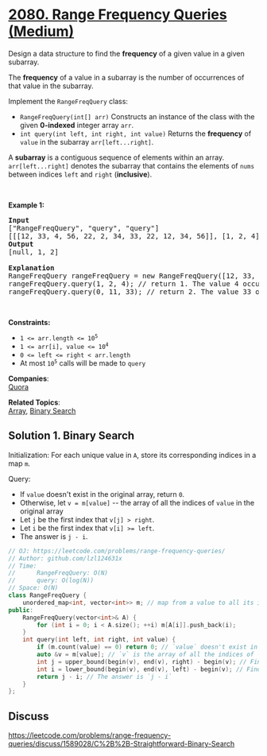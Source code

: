 # [2080. Range Frequency Queries (Medium)](https://leetcode.com/problems/range-frequency-queries/)

<p>Design a data structure to find the <strong>frequency</strong> of a given value in a given subarray.</p>

<p>The <strong>frequency</strong> of a value in a subarray is the number of occurrences of that value in the subarray.</p>

<p>Implement the <code>RangeFreqQuery</code> class:</p>

<ul>
	<li><code>RangeFreqQuery(int[] arr)</code> Constructs an instance of the class with the given <strong>0-indexed</strong> integer array <code>arr</code>.</li>
	<li><code>int query(int left, int right, int value)</code> Returns the <strong>frequency</strong> of <code>value</code> in the subarray <code>arr[left...right]</code>.</li>
</ul>

<p>A <strong>subarray</strong> is a contiguous sequence of elements within an array. <code>arr[left...right]</code> denotes the subarray that contains the elements of <code>nums</code> between indices <code>left</code> and <code>right</code> (<strong>inclusive</strong>).</p>

<p>&nbsp;</p>
<p><strong>Example 1:</strong></p>

<pre><strong>Input</strong>
["RangeFreqQuery", "query", "query"]
[[[12, 33, 4, 56, 22, 2, 34, 33, 22, 12, 34, 56]], [1, 2, 4], [0, 11, 33]]
<strong>Output</strong>
[null, 1, 2]

<strong>Explanation</strong>
RangeFreqQuery rangeFreqQuery = new RangeFreqQuery([12, 33, 4, 56, 22, 2, 34, 33, 22, 12, 34, 56]);
rangeFreqQuery.query(1, 2, 4); // return 1. The value 4 occurs 1 time in the subarray [33, 4]
rangeFreqQuery.query(0, 11, 33); // return 2. The value 33 occurs 2 times in the whole array.
</pre>

<p>&nbsp;</p>
<p><strong>Constraints:</strong></p>

<ul>
	<li><code>1 &lt;= arr.length &lt;= 10<sup>5</sup></code></li>
	<li><code>1 &lt;= arr[i], value &lt;= 10<sup>4</sup></code></li>
	<li><code>0 &lt;= left &lt;= right &lt; arr.length</code></li>
	<li>At most <code>10<sup>5</sup></code> calls will be made to <code>query</code></li>
</ul>


**Companies**:  
[Quora](https://leetcode.com/company/quora)

**Related Topics**:  
[Array](https://leetcode.com/tag/array/), [Binary Search](https://leetcode.com/tag/binary-search/)

## Solution 1. Binary Search

Initialization: For each unique value in `A`, store its corresponding indices in a map `m`.

Query: 
* If `value` doesn't exist in the original array, return `0`.
* Otherwise, let `v = m[value]` -- the array of all the indices of `value` in the original array
* Let `j` be the first index that `v[j] > right`.
* Let `i` be the first index that `v[i] >= left`.
* The answer is `j - i`.

```cpp
// OJ: https://leetcode.com/problems/range-frequency-queries/
// Author: github.com/lzl124631x
// Time:
//      RangeFreqQuery: O(N)
//      query: O(log(N))
// Space: O(N)
class RangeFreqQuery {
    unordered_map<int, vector<int>> m; // map from a value to all its indices
public:
    RangeFreqQuery(vector<int>& A) {
        for (int i = 0; i < A.size(); ++i) m[A[i]].push_back(i);
    }
    int query(int left, int right, int value) {
        if (m.count(value) == 0) return 0; // `value` doesn't exist in the original array
        auto &v = m[value]; // `v` is the array of all the indices of `value` in the original array
        int j = upper_bound(begin(v), end(v), right) - begin(v); // Find the first index `j` that `v[j] > right`.
        int i = lower_bound(begin(v), end(v), left) - begin(v); // Find the first index `i` that `v[i] >= left`.
        return j - i; // The answer is `j - i`
    }
};
```

## Discuss

https://leetcode.com/problems/range-frequency-queries/discuss/1589028/C%2B%2B-Straightforward-Binary-Search